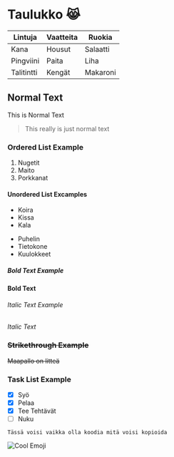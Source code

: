# Taulukko 😹
| Lintuja     | Vaatteita   | Ruokia      |
| ----------- | ----------- | ----------- |
| Kana        | Housut      | Salaatti    |
| Pingviini   | Paita       | Liha        |
| Talitintti  | Kengät      | Makaroni    |
## Normal Text
This is Normal Text
> This really is just normal text
### Ordered List Example
1. Nugetit
2. Maito
3. Porkkanat
#### Unordered List Excamples
- Koira
- Kissa
- Kala

* Puhelin
* Tietokone
* Kuulokkeet
##### **Bold Text Example**
**Bold Text**
###### *Italic Text Example*
*Italic Text*
### ~~Strikethrough Example~~
~~Maapallo on litteä~~
### Task List Example
- [X] Syö
- [X] Pelaa
- [X] Tee Tehtävät
- [ ] Nuku
```
Tässä voisi vaikka olla koodia mitä voisi kopioida

```
![Cool Emoji](https://img.freepik.com/premium-vector/cool-web-sticker-yellow-emoji-with-glasses-character_106878-563.jpg?w=2000)
